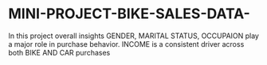 # MINI-PROJECT-BIKE-SALES-DATA-
In this project overall insights GENDER, MARITAL STATUS, OCCUPAION play a major role in purchase behavior. INCOME is a consistent driver across both BIKE AND CAR purchases
